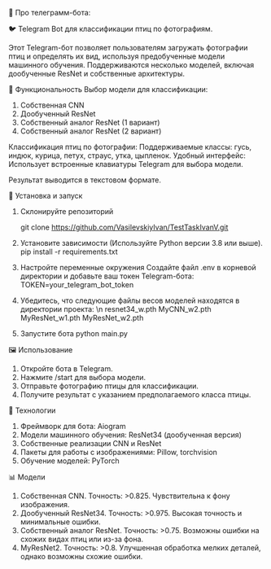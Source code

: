 🤖 Про телеграмм-бота:

🐦 Telegram Bot для классификации птиц по фотографиям.

Этот Telegram-бот позволяет пользователям загружать фотографии птиц и определять их вид, используя предобученные модели машинного обучения. Поддерживаются несколько моделей, включая дообученные ResNet и собственные архитектуры.

🚀 Функциональность
Выбор модели для классификации:
1. Собственная CNN
2. Дообученный ResNet
3. Собственный аналог ResNet (1 вариант)
4. Собственный аналог ResNet (2 вариант)

Классификация птиц по фотографии:
    Поддерживаемые классы: гусь, индюк, курица, петух, страус, утка, цыпленок.
Удобный интерфейс:
    Использует встроенные клавиатуры Telegram для выбора модели.
    
Результат выводится в текстовом формате.

📂 Установка и запуск
1. Склонируйте репозиторий

    git clone https://github.com/VasilevskiyIvan/TestTaskIvanV.git

2. Установите зависимости (Используйте Python версии 3.8 или выше).
    pip install -r requirements.txt
   
3. Настройте переменные окружения
    Создайте файл .env в корневой директории и добавьте ваш токен Telegram-бота:
    TOKEN=your_telegram_bot_token
   
4. Убедитесь, что следующие файлы весов моделей находятся в директории проекта: \n resnet34_w.pth
    MyCNN_w2.pth
    MyResNet_w1.pth
    MyResNet_w2.pth
   
6. Запустите бота
    python main.py
   
🖼️ Использование
1. Откройте бота в Telegram.
2. Нажмите /start для выбора модели.
3. Отправьте фотографию птицы для классификации.
4. Получите результат с указанием предполагаемого класса птицы.
  
🧠 Технологии
1. Фреймворк для бота: Aiogram
2. Модели машинного обучения: ResNet34 (дообученная версия)
3. Собственные реализации CNN и ResNet
4. Пакеты для работы с изображениями: Pillow, torchvision
5. Обучение моделей: PyTorch
  
📊 Модели
1. Собственная CNN.
  Точность: >0.825.
  Чувствительна к фону изображения.
2. Дообученный ResNet34.
  Точность: >0.975.
  Высокая точность и минимальные ошибки.
3. Собственный аналог ResNet.
  Точность: >0.75.
  Возможны ошибки на схожих видах птиц или из-за фона.
4. MyResNet2.
  Точность: >0.8.
  Улучшенная обработка мелких деталей, однако возможны схожие ошибки.
